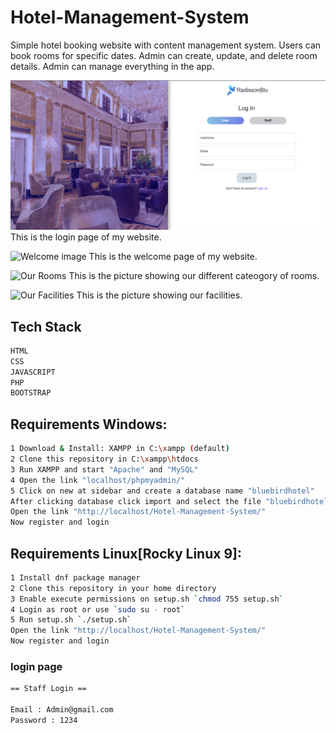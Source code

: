 # Hotel-Management-System

Simple hotel booking website with content management system. Users can book rooms for specific dates. Admin can create, update, and delete room details. Admin can manage everything in the app.

![Login Page](images\01.png)
This is the login page of my website.

![Welcome image](Radissonblu\images\02.png)
This is the welcome page of my website.

![Our Rooms](Radissonblu\images\03.png)
This is the picture showing our different cateogory of rooms. 

![Our Facilities](Radissonblu\images\04.png)
This is the picture showing our facilities.



## Tech Stack 

```sh
HTML
CSS
JAVASCRIPT
PHP
BOOTSTRAP 
```

## Requirements Windows:

```sh
1 Download & Install: XAMPP in C:\xampp (default)
2 Clone this repository in C:\xampp\htdocs
3 Run XAMPP and start "Apache" and "MySQL"
4 Open the link "localhost/phpmyadmin/"
5 Click on new at sidebar and create a database name "bluebirdhotel"
After clicking database click import and select the file "bluebirdhotel.sql"
Open the link "http://localhost/Hotel-Management-System/"
Now register and login
```

## Requirements Linux[Rocky Linux 9]:

```sh
1 Install dnf package manager
2 Clone this repository in your home directory
3 Enable execute permissions on setup.sh `chmod 755 setup.sh`
4 Login as root or use `sudo su - root`
5 Run setup.sh `./setup.sh`
Open the link "http://localhost/Hotel-Management-System/"
Now register and login
```


### login page

```sh
== Staff Login ==

Email : Admin@gmail.com
Password : 1234
```

